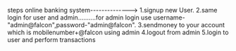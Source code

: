 steps online banking system-------------->
1.signup new User.
2.same login for user and admin..........for admin login use username-"admin@falcon",password-"admin@falcon".
3.sendmoney to your account which is mobilenumber+@falcon using admin
4.logout from admin
5.login to user and perform transactions
